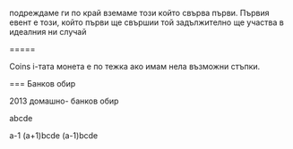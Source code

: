 подреждаме ги по край
вземаме този който свърва първи.
Първия евент е този, който първи ще свършии той задължително ще участва в идеалния ни случай


=====

Coins
i-тата монета е по тежка
ако имам нела възможни стъпки.

===
Банков обир

2013 домашно- банков обир

 abcde

 a-1
 (a+1)bcde
 (a-1)bcde

```
